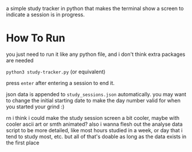 a simple study tracker in python that makes the terminal show a screen to indicate a session is in progress.

# How To Run

you just need to run it like any python file, and i don't think extra packages are needed

```python3 study-tracker.py``` (or equivalent)

press `enter` after entering a session to end it.

json data is appended to `study_sessions.json` automatically. you may want to change the initial starting date to make the day number valid for when you started your grind :)

rn i think i could make the study session screen a bit cooler, maybe with cooler ascii art or smth animated? also i wanna flesh out the analyse data script to be more detailed, like most hours studied in a week, or day that i tend to study most, etc. but all of that's doable as long as the data exists in the first place
